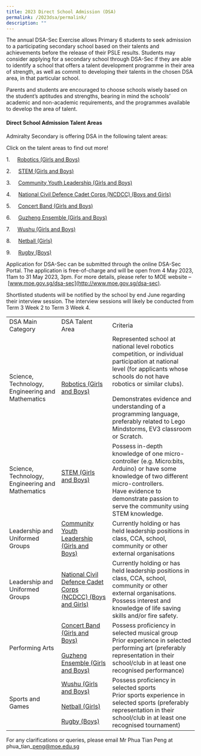 ```yaml
---
title: 2023 Direct School Admission (DSA)
permalink: /2023dsa/permalink/
description: ""
---
```

The annual DSA-Sec Exercise allows Primary 6 students to seek admission to a participating secondary school based on their talents and achievements before the release of their PSLE results. Students may consider applying for a secondary school through DSA-Sec if they are able to identify a school that offers a talent development programme in their area of strength, as well as commit to developing their talents in the chosen DSA area, in that particular school.

Parents and students are encouraged to choose schools wisely based on the student’s aptitudes and strengths, bearing in mind the schools’ academic and non-academic requirements, and the programmes available to develop the area of talent.


#### Direct School Admission Talent Areas

Admiralty Secondary is offering DSA in the following talent areas:  

Click on the talent areas to find out more!

1.&nbsp;&nbsp;&nbsp;&nbsp;&nbsp;[Robotics (Girls and Boys)](/co-curricular-activities/clubs-and-societies/robotics-club/permalink/)

2.&nbsp;&nbsp;&nbsp;&nbsp;&nbsp;[STEM (Girls and Boys)](/admiralty-experience/applied-learning-programme/permalink/)

3.&nbsp;&nbsp;&nbsp;&nbsp;&nbsp;[Community Youth Leadership (Girls and Boys)](/learning-for-life-programme/permalink)

4.&nbsp;&nbsp;&nbsp;&nbsp;&nbsp;[National Civil Defence Cadet Corps (NCDCC) (Boys and Girls)](/national-civil-defence-cadet-corps/co-curricular-activities/uniform-groups/permalink)

5.&nbsp;&nbsp;&nbsp;&nbsp;&nbsp;[Concert Band (Girls and Boys)](/concert-band/co-curricular-activities/performing-arts/permalink)

6.&nbsp;&nbsp;&nbsp;&nbsp;&nbsp;[Guzheng Ensemble (Girls and Boys)](/guzheng-ensemble/co-curricular-activities/performing-arts/permalink)

7.&nbsp;&nbsp;&nbsp;&nbsp;&nbsp;[Wushu (Girls and Boys)](/wushu/co-curricular-activities/sports/permalink)

8.&nbsp;&nbsp;&nbsp;&nbsp;&nbsp;[Netball (Girls)](/netball/co-curricular-activities/sports/permalink)

9.&nbsp;&nbsp;&nbsp;&nbsp;&nbsp;[Rugby (Boys)](/rugby/co-curricular-activities/sports/permalink)


Application for DSA-Sec can be submitted through the online DSA-Sec Portal. The application is free-of-charge and will be open from 4 May 2023, 11am to 31 May 2023, 3pm. For more details, please refer to MOE website –&nbsp;[www.moe.gov.sg/dsa-sec](http://www.moe.gov.sg/dsa-sec).


Shortlisted students will be notified by the school by end June regarding their interview session. The interview sessions will likely be conducted from Term 3 Week 2 to Term 3 Week 4.

|  |  |  |
|---|---|---|
| DSA Main Category | DSA Talent Area | Criteria |
| Science, Technology, Engineering and Mathematics | [Robotics (Girls and Boys)](/co-curricular-activities/clubs-and-societies/robotics-club/permalink/)<br>  | Represented school at national level robotics competition, or individual participation at national level (for applicants whose schools do not have robotics or similar clubs).<br><br>Demonstrates evidence and understanding of a programming language, preferably related to Lego Mindstorms, EV3 classroom or Scratch. |
|  Science, Technology, Engineering and Mathematics| [STEM (Girls and Boys)](/admiralty-experience/applied-learning-programme/permalink/)<br><br>  | Possess in-depth knowledge of one micro-controller (e.g. Micro:bits, Arduino) or have some knowledge of two different micro-controllers.<br>Have evidence to demonstrate passion to serve the community using STEM knowledge. |
| Leadership and Uniformed Groups |[Community Youth Leadership (Girls and Boys)](/learning-for-life-programme/permalink) | Currently holding or has held leadership positions in class, CCA, school, community or other external organisations<br> |
|Leadership and Uniformed Groups  | [National Civil Defence Cadet Corps (NCDCC) (Boys and Girls)](/national-civil-defence-cadet-corps/co-curricular-activities/uniform-groups/permalink)<br>  | Currently holding or has held leadership positions in class, CCA, school, community or other external organisations.<br>Possess interest and knowledge of life saving skills and/or fire safety. |
Performing Arts | [Concert Band (Girls and Boys)](/concert-band/co-curricular-activities/performing-arts/permalink)<br><br>[Guzheng Ensemble (Girls and Boys)](/guzheng-ensemble/co-curricular-activities/performing-arts/permalink) | Possess proficiency in selected musical group<br>Prior experience in selected performing art (preferably representation in their school/club in at least one recognised performance)
 | Sports and Games | [Wushu (Girls and Boys)](/wushu/co-curricular-activities/sports/permalink)<br><br> [Netball (Girls)](/netball/co-curricular-activities/sports/permalink)<br><br>[Rugby (Boys)](/rugby/co-curricular-activities/sports/permalink) | Possess proficiency in selected sports<br>Prior sports experience in selected sports (preferably representation in their school/club in at least one recognised tournament)  |


For any clarifications or queries, please email Mr Phua Tian Peng at phua\_tian\_peng@moe.edu.sg